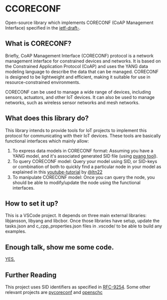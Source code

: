 # CCORECONF
Open-source library which implements CORECONF (CoAP Management Interface) specified in the [ietf-draft-](https://datatracker.ietf.org/doc/draft-ietf-core-comi/).

## What is CORECONF?
Briefly, CoAP Management Interface (CORECONF) protocol is a network management interface for constrained devices and networks. It is based on the Constrained Application Protocol (CoAP) and uses the YANG data modeling language to describe the data that can be managed. CORECONF is designed to be lightweight and efficient, making it suitable for use in resource-constrained environments.

CORECONF can be used to manage a wide range of devices, including sensors, actuators, and other IoT devices. It can also be used to manage networks, such as wireless sensor networks and mesh networks.

## What does this library do?

This library intends to provide tools for IoT projects to implement this protocol for communicating with their IoT devices. These tools are basically functional interfaces which mainly allow:
1. To express data models in CORECONF format: Assuming you have a YANG model, and it's associated generated SID file (using [pyang tool](https://github.com/alex-fddz/pycoreconf#requirements--setup)).
2. To query CORECONF model: Query your model using SID, or SID-keys or combination of both to quickly find a particular node in your model as explained in this [youtube-tutorial](https://www.youtube.com/watch?v=pE5NI83k3Xk&t=437s) by [@ltn22](github.com/ltn22/)
3. To manipulate CORECONF model: Once you can query the node, you should be able to modify/update the node using the functional interfaces.

## How to set it up?
This is a VSCode project. It depends on three main external libraries: libjansson, libyang and libcbor. Once those libraries have setup, update the tasks.json and c_cpp_properties.json files in .vscode/ to be able to build any examples.

## Enough talk, show me some code.
[YES.](https://github.com/manojgudi/ccoreconf/blob/main/examples/demo_functionalities.c)

## Further Reading
This project uses SID identifiers as specified in [RFC-9254](https://datatracker.ietf.org/doc/rfc9254/). Some other relevant projects are [pycoreconf](https://github.com/alex-fddz/pycoreconf) and [openschc](https://github.com/openschc/openschc)
